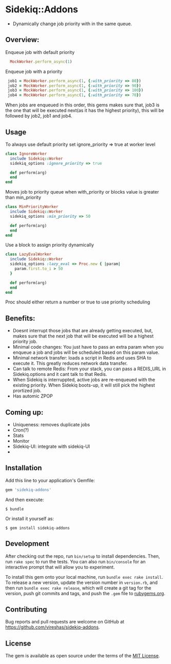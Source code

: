 # Sidekiq::Addons

  * Dynamically change job priority with in the same queue.  
 
## Overview:
  
Enqueue job with default priority
```ruby
  MockWorker.perform_async(1)
```
Enqueue job with a priority
```ruby
 job1 = MockWorker.perform_async(1, {:with_priority => 80})
 job2 = MockWorker.perform_async(1, {:with_priority => 90})
 job3 = MockWorker.perform_async(1, {:with_priority => 100})
 job4 = MockWorker.perform_async(1, {:with_priority => 70})
```
When jobs are enqueued in this order, this gems makes sure that, job3 is the one that will be executed next(as it has the highest priority), this will be followed by job2, job1 and job4.

## Usage

To always use default priority set ignore_priority => true at worker level
```ruby
class IgnoreWorker
  include Sidekiq::Worker
  sidekiq_options :ignore_priority => true

  def perform(arg)
  end
end
```

Moves job to priority queue when with_priority or blocks value is greater than min_priority
```ruby
class MinPriorityWorker
  include Sidekiq::Worker
  sidekiq_options :min_priority => 50

  def perform(arg)
  end
end
```

Use a block to assign priority dynamically
```ruby
class LazyEvalWorker
  include Sidekiq::Worker
  sidekiq_options :lazy_eval => Proc.new { |param|
    param.first.to_i > 50
  }

  def perform(arg)
  end
end
```
Proc should either return a number or true to use priority scheduling


## Benefits:  
  * Doesnt interrupt those jobs that are already getting executed, but, makes sure that the next job that will be executed will be a highest priority job.   
  * Minimal code changes: You just have to pass an extra param when you enqueue a job and jobs will be scheduled based on this param value.
  * Minimal network transfer: loads a script in Redis and uses SHA to execute it. This greatly reduces network data transfer.
  * Can talk to remote Redis: From your stack, you can pass a REDIS_URL in Sidekiq.options and it cant talk to that Redis.
  * When Sidekiq is interruppted, active jobs are re-enqueued with the existing priority. When Sidekiq boots-up, it will still pick the highest prortized job.
  * Has automic ZPOP

## Coming up:
  * Uniqueness: removes duplicate jobs
  * Cron(?)
  * Stats
  * Monitor
  * Sidekiq-UI: integrate with sidekiq-UI
  * 

## Installation

Add this line to your application's Gemfile:

```ruby
gem 'sidekiq-addons'
```

And then execute:

    $ bundle

Or install it yourself as:

    $ gem install sidekiq-addons


## Development

After checking out the repo, run `bin/setup` to install dependencies. Then, run `rake spec` to run the tests. You can also run `bin/console` for an interactive prompt that will allow you to experiment.

To install this gem onto your local machine, run `bundle exec rake install`. To release a new version, update the version number in `version.rb`, and then run `bundle exec rake release`, which will create a git tag for the version, push git commits and tags, and push the `.gem` file to [rubygems.org](https://rubygems.org).

## Contributing

Bug reports and pull requests are welcome on GitHub at https://github.com/vireshas/sidekiq-addons.

## License

The gem is available as open source under the terms of the [MIT License](http://opensource.org/licenses/MIT).

